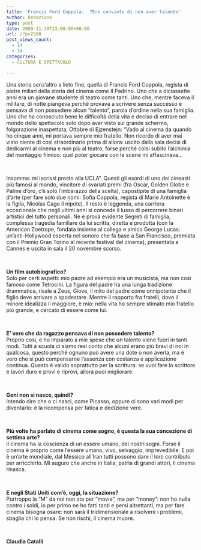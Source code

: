 ```yaml
---
title: 'Francis Ford Coppola:  ?Ero convinto di non aver talento'
author: Redazione
type: post
date: 2009-11-19T23:00:00+00:00
url: /?p=2580
post_views_count:
  - 14
  - 14
categories:
  - CULTURA E SPETTACOLO

---
```

Una storia senz&rsquo;altro a lieto fine, quella di Francis Ford Coppola, regista di pietre miliari della storia del cinema come Il Padrino. Uno che a diciassette anni era un giovane studente di teatro come tanti. Uno che, mentre faceva il militare, di notte piangeva perch&eacute; provava a scrivere senza successo e pensava di non possedere alcun &ldquo;talento&rdquo;, parola d&rsquo;ordine nella sua famiglia. Uno che ha conosciuto bene le difficolt&agrave; della vita e deciso di entrare nel mondo dello spettacolo solo dopo aver visto sul grande schermo, folgorazione inaspettata, Ottobre di Ejzenstejn: &ldquo;Vado al cinema da quando ho cinque anni, mi portava sempre mio fratello. Non ricordo di aver mai visto niente di cos&igrave; straordinario prima di allora: uscito dalla sala decisi di dedicarmi al cinema e non pi&ugrave; al teatro, forse perch&eacute; colsi subito l&rsquo;alchimia del montaggio filmico: quel poter giocare con le scene mi affascinava&hellip;

&nbsp;

Insomma: mi iscrissi presto alla UCLA&rdquo;. Questi gli esordi di uno dei cineasti pi&ugrave; famosi al mondo, vincitore di svariati premi (fra Oscar, Golden Globe e Palme d&rsquo;oro, c&rsquo;&egrave; solo l&rsquo;imbarazzo della scelta), capostipite di una famiglia d&rsquo;arte (per fare solo due nomi: Sofia Coppola, regista di Marie Antoinette &egrave; la figlia, Nicolas Cage il nipote). Il resto &egrave; leggenda, una carriera eccezionale che negli ultimi anni si concede il lusso di percorrere binari artistici del tutto personali. Ne &egrave; prova evidente Segreti di famiglia, complessa tragedia familiare da lui scritta, diretta e prodotta (con la American Zoetrope, fondata insieme al collega e amico George Lucas: un&rsquo;anti&#45;Hollywood esperta nel sonoro che fa base a San Francisco, premiata con il Premio Gran Torino al recente festival del cinema), presentata a Cannes e uscita in sala il 20 novembre scorso.

&nbsp;

**Un film autobiografico?&nbsp;**  
Solo per certi aspetti: mio padre ad esempio era un musicista, ma non cos&igrave; famoso come Tetrocini. La figura del padre ha una lunga tradizione drammatica, risale a Zeus, Giove, il mito del padre come onnipotente che il figlio deve arrivare a spodestare. Mentre il rapporto fra fratelli, dove il minore idealizza il maggiore, &egrave; mio: nella vita ho sempre stimato mio fratello pi&ugrave; grande, e cercato di essere come lui.

&nbsp;

**E&rsquo; vero che da ragazzo pensava di non possedere talento?**  
Proprio cos&igrave;, e ho imparato a mie spese che un talento viene fuori in tanti modi. Tutti a scuola ci siamo resi conto che alcuni erano pi&ugrave; bravi di noi in qualcosa, questo perch&eacute; ognuno pu&ograve; avere una dote o non averla, ma &egrave; vero che si pu&ograve; compensarne l&rsquo;assenza con costanza e applicazione continua. Questo &egrave; valido soprattutto per la scrittura: se vuoi fare lo scrittore e lavori duro e provi e riprovi, allora puoi migliorare.

&nbsp;

**Geni non si nasce, quindi?**  
Intendo dire che o ci nasci, come Picasso, oppure ci sono vari modi per diventarlo: &egrave; la ricompensa per fatica e dedizione vere.

&nbsp;

**Pi&ugrave; volte ha parlato di cinema come sogno, &egrave; questa la sua concezione di settima arte?**  
Il cinema ha la coscienza di un essere umano, dei nostri sogni. Forse il cinema &egrave; proprio come l&rsquo;essere umano, vivo, selvaggio, imprevedibile. E poi &egrave; un&rsquo;arte mondiale, dal Messico all&rsquo;Iran tutti possono dare il loro contributo per arricchirlo. Mi auguro che anche in Italia, patria di grandi attori, il cinema rinasca.

&nbsp;

**E negli Stati Uniti com&rsquo;&egrave;, oggi, la situazione?**  
Purtroppo la &ldquo;M&rdquo; da noi non sta per &ldquo;movie&rdquo;, ma per &ldquo;money&rdquo;: non ho nulla contro i soldi, io per primo ne ho fatti tanti e persi altrettanti, ma per fare cinema bisogna osare: non sar&agrave; il tridimensionale a risolvere i problemi, sbaglia chi lo pensa. Se non rischi, il cinema muore.

&nbsp;

**Claudia Catalli**